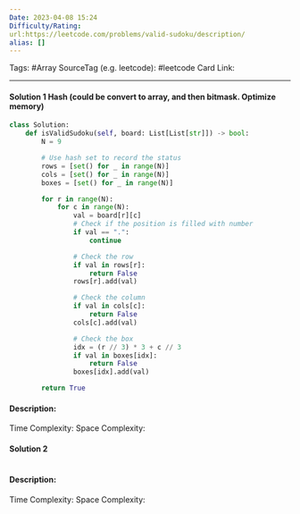 ```yaml
---
Date: 2023-04-08 15:24
Difficulty/Rating:
url:https://leetcode.com/problems/valid-sudoku/description/
alias: []
---
```

Tags: #Array 
SourceTag (e.g. leetcode): #leetcode
Card Link: 

---
#### Solution 1 Hash (could be convert to array, and then bitmask. Optimize memory)

```python
class Solution:
    def isValidSudoku(self, board: List[List[str]]) -> bool:
        N = 9

        # Use hash set to record the status
        rows = [set() for _ in range(N)]
        cols = [set() for _ in range(N)]
        boxes = [set() for _ in range(N)]

        for r in range(N):
            for c in range(N):
                val = board[r][c]
                # Check if the position is filled with number
                if val == ".":
                    continue

                # Check the row
                if val in rows[r]:
                    return False
                rows[r].add(val)

                # Check the column
                if val in cols[c]:
                    return False
                cols[c].add(val)

                # Check the box
                idx = (r // 3) * 3 + c // 3
                if val in boxes[idx]:
                    return False
                boxes[idx].add(val)

        return True

```

#### Description:


Time Complexity:
Space Complexity:


#### Solution 2

```go

```

#### Description:


Time Complexity:
Space Complexity:
